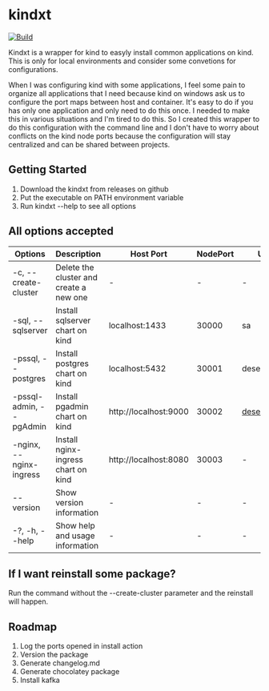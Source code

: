 # kindxt

[![Build](https://github.com/sergioprates/kindxt/actions/workflows/pipeline.yml/badge.svg)](https://github.com/sergioprates/kindxt/actions/workflows/pipeline.yml)

Kindxt is a wrapper for kind to easyly install common applications on kind. This is only for local environments and consider some convetions for configurations.

When I was configuring kind with some applications, I feel some pain to organize all applications that I need because kind on windows ask us to configure the port maps between host and container. It's easy to do if you has only one application and only need to do this once. I needed to make this in various situations and I'm tired to do this. So I created this wrapper to do this configuration with the command line and I don't have to worry about conflicts on the kind node ports because the configuration will stay centralized and can be shared between projects.

## Getting Started

1. Download the kindxt from releases on github
2. Put the executable on PATH environment variable
3. Run kindxt --help to see all options

## All options accepted

|  Options | Description | Host Port | NodePort | Username | Password |
|---|---|---|---|---|---|
| -c, --create-cluster  | Delete the cluster and create a new one  | - | - | - | - |
| -sql, --sqlserver  | Install sqlserver chart on kind | localhost:1433 | 30000 | sa | P@ssword123 |
| -pssql, --postgres | Install postgres chart on kind  | localhost:5432 | 30001 | desenv | P@ssword123 |
| -pssql-admin, --pgAdmin  | Install pgadmin chart on kind | http://localhost:9000 | 30002 | desenv@local.com | P@ssword123 |
| -nginx, --nginx-ingress | Install nginx-ingress chart on kind | http://localhost:8080 | 30003 | - | - |
| --version | Show version information | - | - | - | - |
| -?, -h, --help | Show help and usage information | - | - | - | - |

## If I want reinstall some package?

Run the command without the --create-cluster parameter and the reinstall will happen.

## Roadmap

1. Log the ports opened in install action
2. Version the package
3. Generate changelog.md
4. Generate chocolatey package
5. Install kafka
